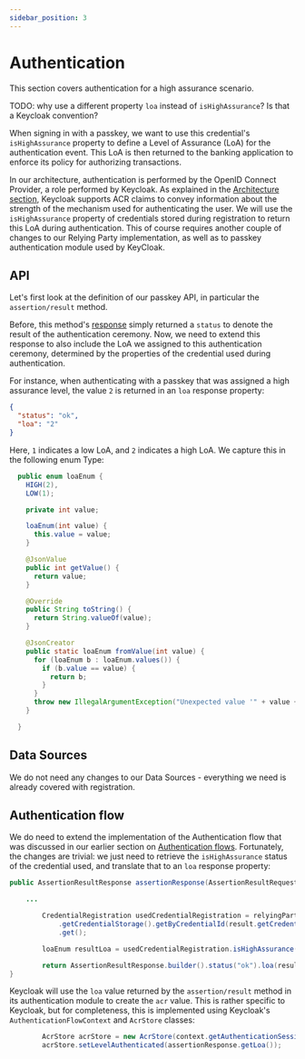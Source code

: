 ```yaml
---
sidebar_position: 3
---
```


# Authentication

This section covers authentication for a high assurance scenario.

TODO: why use a different property `loa` instead of `isHighAssurance`? Is that a Keycloak convention?

When signing in with a passkey, we want to use this credential's `isHighAssurance` property to define a Level of Assurance (LoA) for the authentication event.
This LoA is then returned to the banking application to enforce its policy for authorizing transactions.

In our architecture, authentication is performed by the OpenID Connect Provider, a role performed by Keycloak.
As explained in the [Architecture section](/docs/high_assurance/architecture), Keycloak supports ACR claims to convey information
about the strength of the mechanism used for authenticating the user.
We will use the  `isHighAssurance` property of credentials stored during registration to return this LoA during authentication.
This of course requires another couple of changes to our Relying Party implementation, as well as to passkey authentication module used by KeyCloak.

## API

Let's first look at the definition of our passkey API, in particular the `assertion/result` method.

Before, this method's [response](/docs/relying-party/auth-flow#response-1) simply returned a `status` to denote the result of the authentication ceremony.
Now, we need to extend this response to also include the LoA we assigned to this authentication ceremony, determined by the properties of the credential used during authentication.

For instance, when authenticating with a passkey that was assigned a high assurance level, the value `2` is returned in an `loa` response property:

```json
{
  "status": "ok",
  "loa": "2"
}
```

Here, `1` indicates a low LoA, and `2` indicates a high LoA.
We capture this in the following enum Type:

```java
  public enum loaEnum {
    HIGH(2),
    LOW(1);

    private int value;

    loaEnum(int value) {
      this.value = value;
    }

    @JsonValue
    public int getValue() {
      return value;
    }

    @Override
    public String toString() {
      return String.valueOf(value);
    }

    @JsonCreator
    public static loaEnum fromValue(int value) {
      for (loaEnum b : loaEnum.values()) {
        if (b.value == value) {
          return b;
        }
      }
      throw new IllegalArgumentException("Unexpected value '" + value + "'");
    }

  }
```

## Data Sources

We do not need any changes to our Data Sources - everything we need is already covered with registration.

## Authentication flow

We do need to extend the implementation of the Authentication flow that was discussed in our earlier section on [Authentication flows](/docs/relying-party/auth-flow#implementation-1).
Fortunately, the changes are trivial: we just need to retrieve the `isHighAssurance` status of the credential used, and translate that to an `loa` response property:

```java
public AssertionResultResponse assertionResponse(AssertionResultRequest response) throws Exception {

    ... 

        CredentialRegistration usedCredentialRegistration = relyingPartyInstance.getStorageInstance()
            .getCredentialStorage().getByCredentialId(result.getCredential().getCredentialId()).stream().findFirst()
            .get();

        loaEnum resultLoa = usedCredentialRegistration.isHighAssurance() ? loaEnum.HIGH : loaEnum.LOW;

        return AssertionResultResponse.builder().status("ok").loa(resultLoa).build();
}
```

Keycloak will use the `loa` value returned by the `assertion/result` method in its authentication module to create the `acr` value.
This is rather specific to Keycloak, but for completeness, this is implemented using Keycloak's `AuthenticationFlowContext` and `AcrStore` classes:

```java
        AcrStore acrStore = new AcrStore(context.getAuthenticationSession());
        acrStore.setLevelAuthenticated(assertionResponse.getLoa());
```
